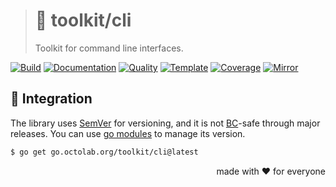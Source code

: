 > # 💾 toolkit/cli
>
> Toolkit for command line interfaces.

[![Build][build.icon]][build.page]
[![Documentation][docs.icon]][docs.page]
[![Quality][quality.icon]][quality.page]
[![Template][template.icon]][template.page]
[![Coverage][coverage.icon]][coverage.page]
[![Mirror][mirror.icon]][mirror.page]

## 🧩 Integration

The library uses [SemVer](https://semver.org) for versioning, and it is not
[BC](https://en.wikipedia.org/wiki/Backward_compatibility)-safe through major releases.
You can use [go modules](https://github.com/golang/go/wiki/Modules) to manage its version.

```bash
$ go get go.octolab.org/toolkit/cli@latest
```

<p align="right">made with ❤️ for everyone</p>

[awesome.icon]:     https://awesome.re/mentioned-badge.svg
[build.page]:       https://travis-ci.com/octolab/cli
[build.icon]:       https://travis-ci.com/octolab/cli.svg?branch=master
[coverage.page]:    https://codeclimate.com/github/octolab/cli/test_coverage
[coverage.icon]:    https://api.codeclimate.com/v1/badges/a24132a83a64657ce3fd/test_coverage
[design.page]:      https://www.notion.so/33715348cc114ea79dd350a25d16e0b0?r=0b753cbf767346f5a6fd51194829a2f3
[docs.page]:        https://pkg.go.dev/go.octolab.org/toolkit/cli
[docs.icon]:        https://img.shields.io/badge/docs-pkg.go.dev-blue
[mirror.page]:      https://bitbucket.org/kamilsk/cli
[mirror.icon]:      https://img.shields.io/badge/mirror-bitbucket-blue
[promo.page]:       https://github.com/octolab/cli
[quality.page]:     https://goreportcard.com/report/go.octolab.org/toolkit/cli
[quality.icon]:     https://goreportcard.com/badge/go.octolab.org/toolkit/cli
[template.page]:    https://github.com/octomation/go-module
[template.icon]:    https://img.shields.io/badge/template-go--module-blue

[_]:                https://img.shields.io/sourcegraph/rrc/go.octolab.org/toolkit/cli
